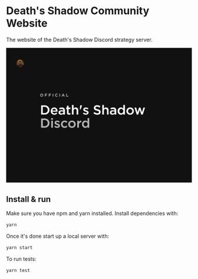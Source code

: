# Death's Shadow Community Website
The website of the Death's Shadow Discord strategy server.

[![Site preview](/public/social-image.png)](https://mtg.codyb.co)

## Install & run

Make sure you have npm and yarn installed. Install dependencies with:

```bash
yarn
```

Once it's done start up a local server with:

```bash
yarn start
```

To run tests:

```bash
yarn test
```
